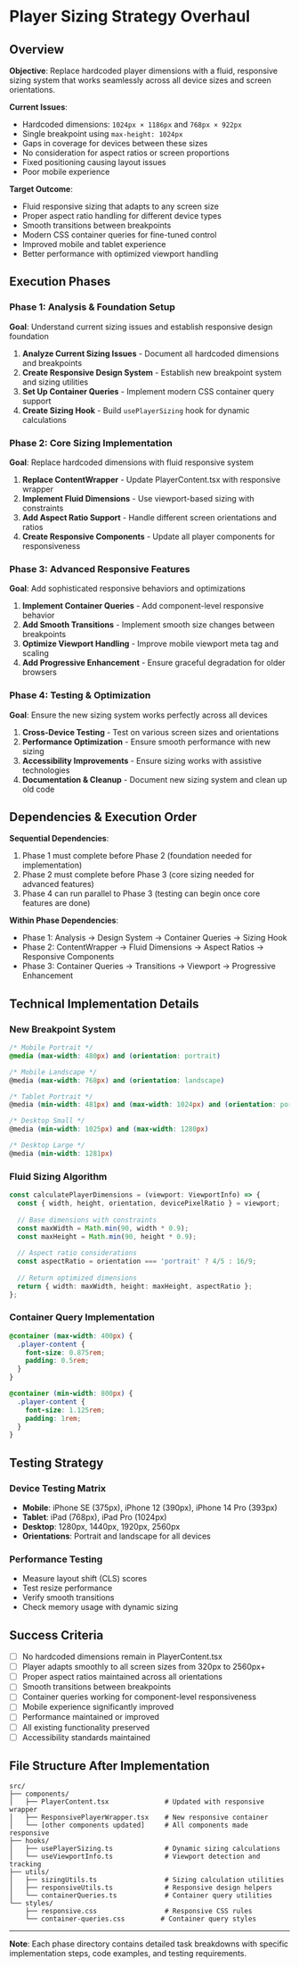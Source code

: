 # Player Sizing Strategy Overhaul

## Overview

**Objective**: Replace hardcoded player dimensions with a fluid, responsive sizing system that works seamlessly across all device sizes and screen orientations.

**Current Issues**:
- Hardcoded dimensions: `1024px × 1186px` and `768px × 922px`
- Single breakpoint using `max-height: 1024px`
- Gaps in coverage for devices between these sizes
- No consideration for aspect ratios or screen proportions
- Fixed positioning causing layout issues
- Poor mobile experience

**Target Outcome**:
- Fluid responsive sizing that adapts to any screen size
- Proper aspect ratio handling for different device types
- Smooth transitions between breakpoints
- Modern CSS container queries for fine-tuned control
- Improved mobile and tablet experience
- Better performance with optimized viewport handling

## Execution Phases

### Phase 1: Analysis & Foundation Setup
**Goal**: Understand current sizing issues and establish responsive design foundation

1. **Analyze Current Sizing Issues** - Document all hardcoded dimensions and breakpoints
2. **Create Responsive Design System** - Establish new breakpoint system and sizing utilities
3. **Set Up Container Queries** - Implement modern CSS container query support
4. **Create Sizing Hook** - Build `usePlayerSizing` hook for dynamic calculations

### Phase 2: Core Sizing Implementation
**Goal**: Replace hardcoded dimensions with fluid responsive system

1. **Replace ContentWrapper** - Update PlayerContent.tsx with responsive wrapper
2. **Implement Fluid Dimensions** - Use viewport-based sizing with constraints
3. **Add Aspect Ratio Support** - Handle different screen orientations and ratios
4. **Create Responsive Components** - Update all player components for responsiveness

### Phase 3: Advanced Responsive Features
**Goal**: Add sophisticated responsive behaviors and optimizations

1. **Implement Container Queries** - Add component-level responsive behavior
2. **Add Smooth Transitions** - Implement smooth size changes between breakpoints
3. **Optimize Viewport Handling** - Improve mobile viewport meta tag and scaling
4. **Add Progressive Enhancement** - Ensure graceful degradation for older browsers

### Phase 4: Testing & Optimization
**Goal**: Ensure the new sizing system works perfectly across all devices

1. **Cross-Device Testing** - Test on various screen sizes and orientations
2. **Performance Optimization** - Ensure smooth performance with new sizing
3. **Accessibility Improvements** - Ensure sizing works with assistive technologies
4. **Documentation & Cleanup** - Document new sizing system and clean up old code

## Dependencies & Execution Order

**Sequential Dependencies**:
1. Phase 1 must complete before Phase 2 (foundation needed for implementation)
2. Phase 2 must complete before Phase 3 (core sizing needed for advanced features)
3. Phase 4 can run parallel to Phase 3 (testing can begin once core features are done)

**Within Phase Dependencies**:
- Phase 1: Analysis → Design System → Container Queries → Sizing Hook
- Phase 2: ContentWrapper → Fluid Dimensions → Aspect Ratios → Responsive Components
- Phase 3: Container Queries → Transitions → Viewport → Progressive Enhancement

## Technical Implementation Details

### New Breakpoint System
```css
/* Mobile Portrait */
@media (max-width: 480px) and (orientation: portrait)

/* Mobile Landscape */
@media (max-width: 768px) and (orientation: landscape)

/* Tablet Portrait */
@media (min-width: 481px) and (max-width: 1024px) and (orientation: portrait)

/* Desktop Small */
@media (min-width: 1025px) and (max-width: 1280px)

/* Desktop Large */
@media (min-width: 1281px)
```

### Fluid Sizing Algorithm
```typescript
const calculatePlayerDimensions = (viewport: ViewportInfo) => {
  const { width, height, orientation, devicePixelRatio } = viewport;
  
  // Base dimensions with constraints
  const maxWidth = Math.min(90, width * 0.9);
  const maxHeight = Math.min(90, height * 0.9);
  
  // Aspect ratio considerations
  const aspectRatio = orientation === 'portrait' ? 4/5 : 16/9;
  
  // Return optimized dimensions
  return { width: maxWidth, height: maxHeight, aspectRatio };
};
```

### Container Query Implementation
```css
@container (max-width: 400px) {
  .player-content {
    font-size: 0.875rem;
    padding: 0.5rem;
  }
}

@container (min-width: 800px) {
  .player-content {
    font-size: 1.125rem;
    padding: 1rem;
  }
}
```

## Testing Strategy

### Device Testing Matrix
- **Mobile**: iPhone SE (375px), iPhone 12 (390px), iPhone 14 Pro (393px)
- **Tablet**: iPad (768px), iPad Pro (1024px)
- **Desktop**: 1280px, 1440px, 1920px, 2560px
- **Orientations**: Portrait and landscape for all devices

### Performance Testing
- Measure layout shift (CLS) scores
- Test resize performance
- Verify smooth transitions
- Check memory usage with dynamic sizing

## Success Criteria

- [ ] No hardcoded dimensions remain in PlayerContent.tsx
- [ ] Player adapts smoothly to all screen sizes from 320px to 2560px+
- [ ] Proper aspect ratios maintained across all orientations
- [ ] Smooth transitions between breakpoints
- [ ] Container queries working for component-level responsiveness
- [ ] Mobile experience significantly improved
- [ ] Performance maintained or improved
- [ ] All existing functionality preserved
- [ ] Accessibility standards maintained

## File Structure After Implementation

```
src/
├── components/
│   ├── PlayerContent.tsx              # Updated with responsive wrapper
│   ├── ResponsivePlayerWrapper.tsx    # New responsive container
│   └── [other components updated]     # All components made responsive
├── hooks/
│   ├── usePlayerSizing.ts             # Dynamic sizing calculations
│   └── useViewportInfo.ts             # Viewport detection and tracking
├── utils/
│   ├── sizingUtils.ts                 # Sizing calculation utilities
│   ├── responsiveUtils.ts             # Responsive design helpers
│   └── containerQueries.ts            # Container query utilities
└── styles/
    ├── responsive.css                 # Responsive CSS rules
    └── container-queries.css         # Container query styles
```

---

**Note**: Each phase directory contains detailed task breakdowns with specific implementation steps, code examples, and testing requirements.
